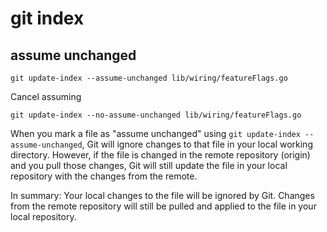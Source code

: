 # git index

## assume unchanged

```
git update-index --assume-unchanged lib/wiring/featureFlags.go
```

Cancel assuming

```
git update-index --no-assume-unchanged lib/wiring/featureFlags.go
```

When you mark a file as "assume unchanged" using `git update-index --assume-unchanged`, Git will ignore changes to that file in your local working directory. However, if the file is changed in the remote repository (origin) and you pull those changes, Git will still update the file in your local repository with the changes from the remote.

In summary:
Your local changes to the file will be ignored by Git.
Changes from the remote repository will still be pulled and applied to the file in your local repository.
